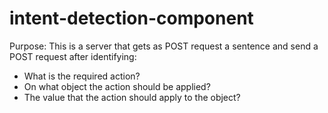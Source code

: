 # intent-detection-component
Purpose: This is a server that gets as POST request a sentence and send a POST request after identifying:
* What is the required action?
* On what object the action should be applied?
* The value that the action should apply to the object?